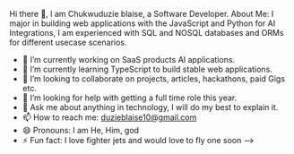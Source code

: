  <!-- Hi there 👋,
 I am Blaise Henshaw, a Software Development Engineer. 
 About Me:

Hello! I'm an experienced Engineer passionate about optimizing software performance, enhancing application efficiency, and developing high-quality, reliable software solutions. With a strong background in performance profiling, software optimization, and programming, I specialize in analyzing, identifying, and resolving performance bottlenecks, improving memory access patterns, and optimizing CPU and GPU utilization to deliver optimized, efficient, and scalable software applications. Additionally, I have extensive experience in software development with Python, C, and JavaScript, developing robust, maintainable, and innovative software solutions to meet diverse requirements, solve complex problems, and deliver exceptional user experiences.

Skills:

Performance Profiling: Intel VTune Profiler, AMD uProf, NVIDIA Nsight, Linux Perf, Valgrind
Software Optimization: CPU Optimization, GPU Optimization, Memory Access Optimization, Cache Optimization
Programming Languages: Python, C, JavaScript, Java
Development Tools: Git, GitHub, Visual Studio Code, PyCharm, CMake
Software Development: HTML, CSS, React, Node.js, Express.js -->

Hi there 👋,
 I am Chukwuduzie blaise, a Software Developer. 
 About Me:
 I major in building web applications with the JavaScript and Python for AI Integrations, I am experienced with SQL and NOSQL databases and ORMs  for different usecase scenarios.
 
- 🔭 I’m currently working on SaaS products AI applications.
- 🌱 I’m currently learning TypeScript to build stable web applications.
- 👯 I’m looking to collaborate on projects, articles, hackathons, paid Gigs etc.
- 🤔 I’m looking for help with getting a full time role this year.
- 💬 Ask me about anything in technology, I will do my best to explain it.
- 📫 How to reach me: duzieblaise10@gmail.com
- 😄 Pronouns: I am He, Him, god
- ⚡ Fun fact: I love fighter jets and would love to fly one soon
-->
<!--
**vector-10/vector-10** is a ✨ _special_ ✨ repository because its `README.md` (this file) appears on your GitHub profile.

Here are some ideas to get you started:


